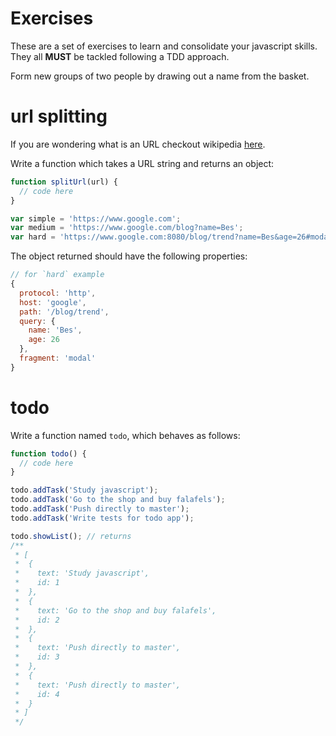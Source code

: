 # Exercises

These are a set of exercises to learn and consolidate your javascript skills.
They all **MUST** be tackled following a TDD approach.

Form new groups of two people by drawing out a name from the basket.

# url splitting

If you are wondering what is an URL checkout wikipedia [here](https://goo.gl/5EwlvL).

Write a function which takes a URL string and returns an object:

```js
function splitUrl(url) {
  // code here
}

var simple = 'https://www.google.com';
var medium = 'https://www.google.com/blog?name=Bes';
var hard = 'https://www.google.com:8080/blog/trend?name=Bes&age=26#modal';
```

The object returned should have the following properties:
```js
// for `hard` example
{
  protocol: 'http',
  host: 'google',
  path: '/blog/trend',
  query: {
    name: 'Bes',
    age: 26
  },
  fragment: 'modal'
}
```

# todo

Write a function named `todo`, which behaves as follows:

```js
function todo() {
  // code here
}

todo.addTask('Study javascript');
todo.addTask('Go to the shop and buy falafels');
todo.addTask('Push directly to master');
todo.addTask('Write tests for todo app');

todo.showList(); // returns
/**
 * [
 *  {
 *    text: 'Study javascript',
 *    id: 1
 *  },
 *  {
 *    text: 'Go to the shop and buy falafels',
 *    id: 2
 *  },
 *  {
 *    text: 'Push directly to master',
 *    id: 3
 *  },
 *  {
 *    text: 'Push directly to master',
 *    id: 4
 *  }
 * ]
 */
```